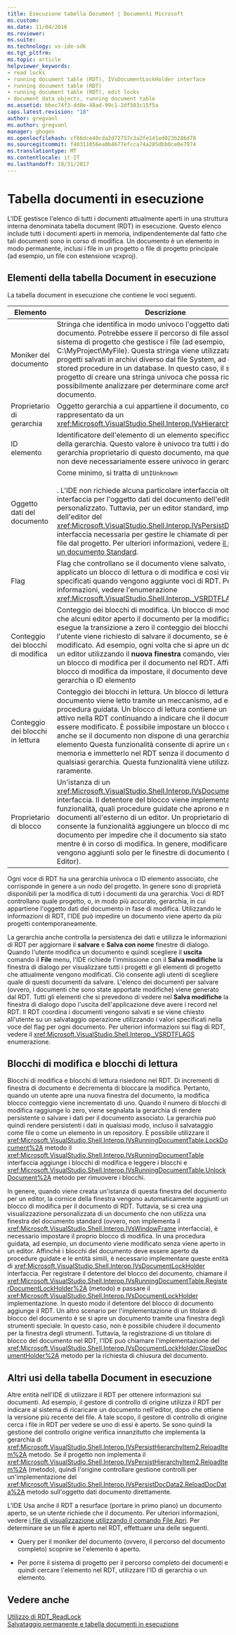 ```yaml
---
title: Esecuzione tabella Document | Documenti Microsoft
ms.custom: 
ms.date: 11/04/2016
ms.reviewer: 
ms.suite: 
ms.technology: vs-ide-sdk
ms.tgt_pltfrm: 
ms.topic: article
helpviewer_keywords:
- read locks
- running document table (RDT), IVsDocumentLockHolder interface
- running document table (RDT)
- running document table (RDT), edit locks
- document data objects, running document table
ms.assetid: bbec74f3-dd8e-48ad-99c1-2df503c15f5a
caps.latest.revision: "18"
author: gregvanl
ms.author: gregvanl
manager: ghogen
ms.openlocfilehash: cf66dce40cda2d72757c3a2fe141ed023b286d78
ms.sourcegitcommit: f40311056ea0b4677efcca74a285dbb0ce0e7974
ms.translationtype: MT
ms.contentlocale: it-IT
ms.lasthandoff: 10/31/2017
---
```

# <a name="running-document-table"></a>Tabella documenti in esecuzione
L'IDE gestisce l'elenco di tutti i documenti attualmente aperti in una struttura interna denominata tabella document (RDT) in esecuzione. Questo elenco include tutti i documenti aperti in memoria, indipendentemente dal fatto che tali documenti sono in corso di modifica. Un documento è un elemento in modo permanente, inclusi i file in un progetto o file di progetto principale (ad esempio, un file con estensione vcxproj).  
  
## <a name="elements-of-the-running-document-table"></a>Elementi della tabella Document in esecuzione  
 La tabella document in esecuzione che contiene le voci seguenti.  
  
|Elemento|Descrizione|  
|-------------|-----------------|  
|Moniker del documento|Stringa che identifica in modo univoco l'oggetto dati del documento. Potrebbe essere il percorso di file assoluto per un sistema di progetto che gestisce i file (ad esempio, C:\MyProject\MyFile). Questa stringa viene utilizzata anche per i progetti salvati in archivi diverso dal file System, ad esempio stored procedure in un database. In questo caso, il sistema del progetto di creare una stringa univoca che possa riconoscere e possibilmente analizzare per determinare come archiviare il documento.|  
|Proprietario di gerarchia|Oggetto gerarchia a cui appartiene il documento, come rappresentato da un <xref:Microsoft.VisualStudio.Shell.Interop.IVsHierarchy> interfaccia.|  
|ID elemento|Identificatore dell'elemento di un elemento specifico all'interno della gerarchia. Questo valore è univoco tra tutti i documenti nella gerarchia proprietario di questo documento, ma questo valore non deve necessariamente essere univoco in gerarchie diverse.|  
|Oggetto dati del documento|Come minimo, si tratta di un`IUnknown`<br /><br /> . L'IDE non richiede alcuna particolare interfaccia oltre il `IUnknown` interfaccia per l'oggetto dati del documento dell'editor personalizzato. Tuttavia, per un editor standard, implementazione dell'editor del <xref:Microsoft.VisualStudio.Shell.Interop.IVsPersistDocData2> interfaccia necessaria per gestire le chiamate di persistenza di file dal progetto. Per ulteriori informazioni, vedere [il salvataggio di un documento Standard](../../extensibility/internals/saving-a-standard-document.md).|  
|Flag|Flag che controllano se il documento viene salvato, se viene applicato un blocco di lettura o di modifica e così via, può essere specificati quando vengono aggiunte voci di RDT. Per altre informazioni, vedere l'enumerazione <xref:Microsoft.VisualStudio.Shell.Interop._VSRDTFLAGS>.|  
|Conteggio dei blocchi di modifica|Conteggio dei blocchi di modifica. Un blocco di modifica indica che alcuni editor aperto il documento per la modifica. Quando si esegue la transizione a zero il conteggio dei blocchi di modifica, l'utente viene richiesto di salvare il documento, se è stato modificato. Ad esempio, ogni volta che si apre un documento in un editor utilizzando il **nuova finestra** comando, viene aggiunto un blocco di modifica per il documento nel RDT. Affinché un blocco di modifica da impostare, il documento deve avere una gerarchia o ID elemento|  
|Conteggio dei blocchi in lettura|Conteggio dei blocchi in lettura. Un blocco di lettura indica che il documento viene letto tramite un meccanismo, ad esempio una procedura guidata. Un blocco di lettura contiene un documento attivo nella RDT continuando a indicare che il documento non può essere modificato. È possibile impostare un blocco di lettura, anche se il documento non dispone di una gerarchia o ID elemento Questa funzionalità consente di aprire un documento in memoria e immetterlo nel RDT senza il documento da proprietà di qualsiasi gerarchia. Questa funzionalità viene utilizzata raramente.|  
|Proprietario di blocco|Un'istanza di un <xref:Microsoft.VisualStudio.Shell.Interop.IVsDocumentLockHolder> interfaccia. Il detentore del blocco viene implementato dalle funzionalità, quali procedure guidate che aprono e modificano i documenti all'esterno di un editor. Un proprietario di blocco consente la funzionalità aggiungere un blocco di modifica al documento per impedire che il documento sia stato chiuso mentre è in corso di modifica. In genere, modificare i blocchi vengono aggiunti solo per le finestre di documento (ovvero, Editor).|  
  
 Ogni voce di RDT ha una gerarchia univoca o ID elemento associato, che corrisponde in genere a un nodo del progetto. In genere sono di proprietà disponibili per la modifica di tutti i documenti da una gerarchia. Voci di RDT controllano quale progetto, o, in modo più accurato, gerarchia, in cui appartiene l'oggetto dati del documento in fase di modifica. Utilizzando le informazioni di RDT, l'IDE può impedire un documento viene aperto da più progetti contemporaneamente.  
  
 La gerarchia anche controlla la persistenza dei dati e utilizza le informazioni di RDT per aggiornare il **salvare** e **Salva con nome** finestre di dialogo. Quando l'utente modifica un documento e quindi scegliere il **uscita** comando il **File** menu, l'IDE richiede l'immissione con il **Salva modifiche** la finestra di dialogo per visualizzare tutti i progetti e gli elementi di progetto che attualmente vengono modificati. Ciò consente agli utenti di scegliere quale di questi documenti da salvare. L'elenco dei documenti per salvare (ovvero, i documenti che sono state apportate modifiche) viene generato dal RDT. Tutti gli elementi che si prevedono di vedere nel **Salva modifiche** la finestra di dialogo dopo l'uscita dell'applicazione deve avere i record nel RDT. Il RDT coordina i documenti vengono salvati e se viene chiesto all'utente su un salvataggio operazione utilizzando i valori specificati nella voce del flag per ogni documento. Per ulteriori informazioni sui flag di RDT, vedere il <xref:Microsoft.VisualStudio.Shell.Interop._VSRDTFLAGS> enumerazione.  
  
## <a name="edit-locks-and-read-locks"></a>Blocchi di modifica e blocchi di lettura  
 Blocchi di modifica e blocchi di lettura risiedono nel RDT. Di incrementi di finestra di documento e decrementa di bloccare la modifica. Pertanto, quando un utente apre una nuova finestra del documento, la modifica blocco conteggio viene incrementato di uno. Quando il numero di blocchi di modifica raggiunge lo zero, viene segnalata la gerarchia di rendere persistente o salvare i dati per il documento associato. La gerarchia può quindi rendere persistenti i dati in qualsiasi modo, incluso il salvataggio come file o come un elemento in un repository. È possibile utilizzare il <xref:Microsoft.VisualStudio.Shell.Interop.IVsRunningDocumentTable.LockDocument%2A> metodo il <xref:Microsoft.VisualStudio.Shell.Interop.IVsRunningDocumentTable> interfaccia aggiunge i blocchi di modifica e leggere i blocchi e <xref:Microsoft.VisualStudio.Shell.Interop.IVsRunningDocumentTable.UnlockDocument%2A> metodo per rimuovere i blocchi.  
  
 In genere, quando viene creata un'istanza di questa finestra del documento per un editor, la cornice della finestra vengono automaticamente aggiunti un blocco di modifica per il documento di RDT. Tuttavia, se si crea una visualizzazione personalizzata di un documento che non utilizza una finestra del documento standard (ovvero, non implementa il <xref:Microsoft.VisualStudio.Shell.Interop.IVsWindowFrame> interfaccia), è necessario impostare il proprio blocco di modifica. In una procedura guidata, ad esempio, un documento viene modificato senza viene aperto in un editor. Affinché i blocchi del documento deve essere aperto da procedure guidate e le entità simili, è necessario implementare queste entità di <xref:Microsoft.VisualStudio.Shell.Interop.IVsDocumentLockHolder> interfaccia. Per registrare il detentore del blocco del documento, chiamare il <xref:Microsoft.VisualStudio.Shell.Interop.IVsRunningDocumentTable.RegisterDocumentLockHolder%2A> (metodo) e passare il <xref:Microsoft.VisualStudio.Shell.Interop.IVsDocumentLockHolder> implementazione. In questo modo il detentore del blocco di documento aggiunge il RDT. Un altro scenario per l'implementazione di un titolare di blocco del documento è se si apre un documento tramite una finestra degli strumenti speciale. In questo caso, non è possibile chiudere il documento per la finestra degli strumenti. Tuttavia, la registrazione di un titolare di blocco del documento nel RDT, l'IDE può chiamare l'implementazione del <xref:Microsoft.VisualStudio.Shell.Interop.IVsDocumentLockHolder.CloseDocumentHolder%2A> metodo per la richiesta di chiusura del documento.  
  
## <a name="other-uses-of-the-running-document-table"></a>Altri usi della tabella Document in esecuzione  
 Altre entità nell'IDE di utilizzare il RDT per ottenere informazioni sui documenti. Ad esempio, il gestore di controllo di origine utilizza il RDT per indicare al sistema di ricaricare un documento nell'editor, dopo che ottiene la versione più recente del file. A tale scopo, il gestore di controllo di origine cerca i file in RDT per vedere se uno di essi è aperto. Se sono quindi la gestione del controllo origine verifica innanzitutto che implementa la gerarchia di <xref:Microsoft.VisualStudio.Shell.Interop.IVsPersistHierarchyItem2.ReloadItem%2A> metodo. Se il progetto non implementa il <xref:Microsoft.VisualStudio.Shell.Interop.IVsPersistHierarchyItem2.ReloadItem%2A> (metodo), quindi l'origine controllare gestione controlli per un'implementazione del <xref:Microsoft.VisualStudio.Shell.Interop.IVsPersistDocData2.ReloadDocData%2A> metodo sull'oggetto dati documento direttamente.  
  
 L'IDE Usa anche il RDT a resurface (portare in primo piano) un documento aperto, se un utente richiede che il documento. Per ulteriori informazioni, vedere [i file di visualizzazione utilizzando il comando File Apri](../../extensibility/internals/displaying-files-by-using-the-open-file-command.md). Per determinare se un file è aperto nel RDT, effettuare una delle seguenti.  
  
-   Query per il moniker del documento (ovvero, il percorso del documento completo) scoprire se l'elemento è aperto.  
  
-   Per porre il sistema di progetto per il percorso completo dei documenti e quindi cercare l'elemento nel RDT, utilizzare l'ID di gerarchia o un elemento.  
  
## <a name="see-also"></a>Vedere anche  
 [Utilizzo di RDT_ReadLock](../../extensibility/internals/rdt-readlock-usage.md)   
 [Salvataggio permanente e tabella documenti in esecuzione](../../extensibility/internals/persistence-and-the-running-document-table.md)